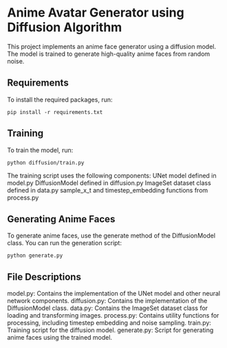 # Anime Avatar Generator using Diffusion Algorithm

This project implements an anime face generator using a diffusion model. The model is trained to generate high-quality anime faces from random noise.


## Requirements

To install the required packages, run:

    pip install -r requirements.txt

## Training
To train the model, run:

    python diffusion/train.py

The training script uses the following components:
UNet model defined in model.py
DiffusionModel defined in diffusion.py
ImageSet dataset class defined in data.py
sample_x_t and timestep_embedding functions from process.py

## Generating Anime Faces
To generate anime faces, use the generate method of the DiffusionModel class. You can run the generation script:

    python generate.py

## File Descriptions
model.py: Contains the implementation of the UNet model and other neural network components.
diffusion.py: Contains the implementation of the DiffusionModel class.
data.py: Contains the ImageSet dataset class for loading and transforming images.
process.py: Contains utility functions for processing, including timestep embedding and noise sampling.
train.py: Training script for the diffusion model.
generate.py: Script for generating anime faces using the trained model.
